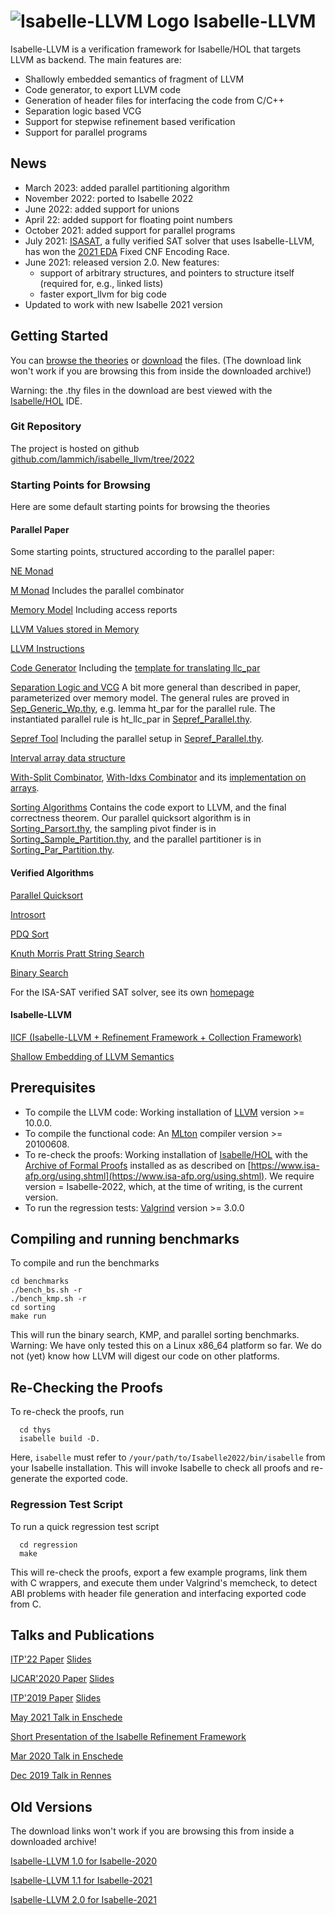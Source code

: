 <!--
  IMPORTANT: If you landed here from a downloaded archive file, go to html/index.html to view this page in a browsable form!
-->
# ![Isabelle-LLVM Logo](logo_200.png) Isabelle-LLVM

Isabelle-LLVM is a verification framework for Isabelle/HOL that targets LLVM as backend.
The main features are:

  * Shallowly embedded semantics of fragment of LLVM
  * Code generator, to export LLVM code
  * Generation of header files for interfacing the code from C/C++
  * Separation logic based VCG
  * Support for stepwise refinement based verification
  * Support for parallel programs

## News
  * March 2023: added parallel partitioning algorithm
  * November 2022: ported to Isabelle 2022
  * June 2022: added support for unions
  * April 22: added support for floating point numbers
  * October 2021: added support for parallel programs
  * July 2021: [ISASAT](https://m-fleury.github.io/isasat/isasat.html), a fully verified SAT solver that uses Isabelle-LLVM, has won the [2021 EDA](https://www.eda-ai.org/) Fixed CNF Encoding Race.
  * June 2021: released version 2.0. New features:
    * support of arbitrary structures, and pointers to structure itself (required for, e.g., linked lists)
    * faster export_llvm for big code
  * Updated to work with new Isabelle 2021 version



## Getting Started
  You can [browse the theories](Isabelle_LLVM/) or [download](dist.tgz) the files. (The download link won't work if you are browsing this from inside the downloaded archive!)

  Warning: the .thy files in the download are best viewed with the [Isabelle/HOL](https://isabelle.in.tum.de) IDE.

### Git Repository
  The project is hosted on github [github.com/lammich/isabelle_llvm/tree/2022](https://github.com/lammich/isabelle_llvm/tree/2022)

### Starting Points for Browsing
  Here are some default starting points for browsing the theories

#### Parallel Paper
  Some starting points, structured according to the parallel paper:

  [NE Monad](Isabelle_LLVM/NEMonad.html)
  
  [M Monad](Isabelle_LLVM/MMonad.html) Includes the parallel combinator
  
  [Memory Model](Isabelle_LLVM/Generic_Memory.html) Including access reports
  
  [LLVM Values stored in Memory](Isabelle_LLVM/Simple_Memory.html)

  [LLVM Instructions](Isabelle_LLVM/LLVM_Shallow.html)
  
  [Code Generator](Isabelle_LLVM/LLVM_Codegen.html) Including the [template for translating llc_par](Isabelle_LLVM/files/par_wrapper.tmpl.ml.html)

  [Separation Logic and VCG](Isabelle_LLVM/LLVM_VCG_Main.html) A bit more general than described in paper, parameterized over memory model.
    The general rules are proved in [Sep_Generic_Wp.thy](Isabelle_LLVM/Sep_Generic_Wp.html), e.g. lemma ht_par for the parallel rule.
    The instantiated parallel rule is ht_llc_par in [Sepref_Parallel.thy](Isabelle_LLVM/Sepref_Parallel.html).

  [Sepref Tool](Isabelle_LLVM/Sepref.html) Including the parallel setup in [Sepref_Parallel.thy](Isabelle_LLVM/Sepref_Parallel.html).

  [Interval array data structure](Examples/IICF_DS_Interval_List.html)

  [With-Split Combinator](Isabelle_LLVM/IICF_Array.html#IICF_Array.WITH_SPLIT|const),
  [With-Idxs Combinator](Examples/IICF_Shared_Lists.html#IICF_Shared_Lists.WITH_IDXS|const) and its [implementation on arrays](Examples/IICF_DS_Array_Idxs.html#IICF_DS_Array_Idxs.hn_WITH_IDXS_aux|fact).

  [Sorting Algorithms](Examples/Sorting_Export_Code.html) Contains the code export to LLVM, and the final correctness theorem.
  Our parallel quicksort algorithm is in [Sorting_Parsort.thy](Examples/Sorting_Parsort.html),
  the sampling pivot finder is in [Sorting_Sample_Partition.thy](Examples/Sorting_Sample_Partition.html),
  and the parallel partitioner is in [Sorting_Par_Partition.thy](Examples/Sorting_Par_Partition.html).


#### Verified Algorithms
  [Parallel Quicksort](Examples/Sorting_Parsort.html)
  
  [Introsort](Examples/Sorting_Introsort.html)

  [PDQ Sort](Examples/Sorting_PDQ.html)

  [Knuth Morris Pratt String Search](Examples/KMP.html)

  [Binary Search](Examples/Bin_Search.html)
  
  For the ISA-SAT verified SAT solver, see its own [homepage](https://m-fleury.github.io/isasat/isasat.html)
  
#### Isabelle-LLVM
  [IICF (Isabelle-LLVM + Refinement Framework + Collection Framework)](Isabelle_LLVM/IICF.html)

  [Shallow Embedding of LLVM Semantics](Isabelle_LLVM/LLVM_Shallow.html)


## Prerequisites
  * To compile the LLVM code: Working installation of [LLVM](http://releases.llvm.org/) version >= 10.0.0.
  * To compile the functional code: An [MLton](http://mlton.org/) compiler version >= 20100608.
  * To re-check the proofs: Working installation of [Isabelle/HOL](https://isabelle.in.tum.de) 
    with the [Archive of Formal Proofs](https://www.isa-afp.org) installed 
    as as described on [https://www.isa-afp.org/using.shtml](https://www.isa-afp.org/using.shtml). 
    We require version = Isabelle-2022, which, at the time of writing, is the current version.
  * To run the regression tests: [Valgrind](https://www.valgrind.org/) version >= 3.0.0

## Compiling and running benchmarks
  To compile and run the benchmarks

    cd benchmarks
    ./bench_bs.sh -r
    ./bench_kmp.sh -r
    cd sorting
    make run

  This will run the binary search, KMP, and parallel sorting benchmarks.
  Warning: We have only tested this on a Linux x86_64 platform so far. 
  We do not (yet) know how LLVM will digest our code on other platforms.
    
## Re-Checking the Proofs
  To re-check the proofs, run

      cd thys 
      isabelle build -D.

  Here, <code>isabelle</code> must refer to <code>/your/path/to/Isabelle2022/bin/isabelle</code> from your Isabelle installation.
  This will invoke Isabelle to check all proofs and re-generate the exported code.

### Regression Test Script
  To run a quick regression test script

      cd regression
      make

  This will re-check the proofs, export a few example programs,
  link them with C wrappers, and execute them under Valgrind's memcheck,
  to detect ABI problems with header file generation and interfacing exported code from C.


## Talks and Publications
  [ITP'22 Paper](paper_ITP2022.pdf) [Slides](slides_ITP2022.pdf)

  [IJCAR'2020 Paper](paper_IJCAR2020.pdf) [Slides](slides_IJCAR2020.pdf)

  [ITP'2019 Paper](paper_ITP2019.pdf) [Slides](slides_ITP2019.pdf)


  [May 2021 Talk in Enschede](enschede2021.pdf)

  [Short Presentation of the Isabelle Refinement Framework](RF_pres.pdf)

  [Mar 2020 Talk in Enschede](enschede2020.pdf)

  [Dec 2019 Talk in Rennes](rennes2019.pdf)


## Old Versions
  The download links won't work if you are browsing this from inside a downloaded archive!

  [Isabelle-LLVM 1.0 for Isabelle-2020](dist-2020.tgz)

  [Isabelle-LLVM 1.1 for Isabelle-2021](dist-v1.1.tgz)

  [Isabelle-LLVM 2.0 for Isabelle-2021](dist-v2.0.tgz)



